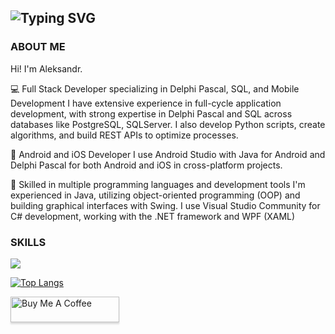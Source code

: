 ![Typing SVG](https://readme-typing-svg.demolab.com?font=Source+Code+Pro&pause=1000&color=4C566A&width=435&lines=WELCOME+TO+MY+PROFILE%2C+I'M+KLADOV)
---------------------------------------------
### ABOUT ME
<p>Hi! I'm Aleksandr.</p>
<p>💻 Full Stack Developer specializing in Delphi Pascal, SQL, and Mobile Development
I have extensive experience in full-cycle application development, with strong expertise in Delphi Pascal and SQL across databases like PostgreSQL, SQLServer. I also develop Python scripts, create algorithms, and build REST APIs to optimize processes.</p>
<p>📱 Android and iOS Developer
I use Android Studio with Java for Android and Delphi Pascal for both Android and iOS in cross-platform projects.</p>
<p>🚀 Skilled in multiple programming languages and development tools
I'm experienced in Java, utilizing object-oriented programming (OOP) and building graphical interfaces with Swing. 
I use Visual Studio Community for C# development, working with the .NET framework and WPF (XAML)</p>

### SKILLS

<a href="https://skillicons.dev"><img src="https://skillicons.dev/icons?i=java,cs,py,postgres,hibernate,androidstudio,html,css,js,git"/></a>

[![Top Langs](https://github-readme-stats.vercel.app/api/top-langs/?username=kladoov&layout=compact&theme=dark)](https://github.com/kladoov/github-readme-stats)

<a href="https://www.buymeacoffee.com/kladoov" target="_blank"><img src="https://www.buymeacoffee.com/assets/img/custom_images/orange_img.png" alt="Buy Me A Coffee" style="height: 41px !important;width: 174px !important;box-shadow: 0px 3px 2px 0px rgba(190, 190, 190, 0.5) !important;-webkit-box-shadow: 0px 3px 2px 0px rgba(190, 190, 190, 0.5) !important;" ></a>
